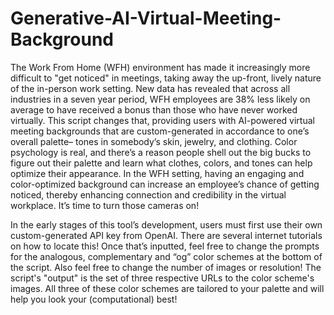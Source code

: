 # Generative-AI-Virtual-Meeting-Background
The Work From Home (WFH) environment has made it increasingly more difficult to "get noticed" in meetings, taking away the up-front, lively nature of the in-person work setting. New data has revealed that across all industries in a seven year period, WFH employees are 38% less likely on average to have received a bonus than those who have never worked virtually. This script changes that, providing users with AI-powered virtual meeting backgrounds that are custom-generated in accordance to one’s overall palette– tones in somebody’s skin, jewelry, and clothing. Color psychology is real, and there’s a reason people shell out the big bucks to figure out their palette and learn what clothes, colors, and tones can help optimize their appearance. In the WFH setting, having an engaging and color-optimized background can increase an employee’s chance of getting noticed, thereby enhancing connection and credibility in the virtual workplace. It’s time to turn those cameras on!

In the early stages of this tool’s development, users must first use their own custom-generated API key from OpenAI. There are several internet tutorials on how to locate this! Once that’s inputted, feel free to change the prompts for the analogous, complementary and “og” color schemes at the bottom of the script. Also feel free to change the number of images or resolution! The script's "output" is the set of three respective URLs to the color scheme's images. All three of these color schemes are tailored to your palette and will help you look your (computational) best! 


